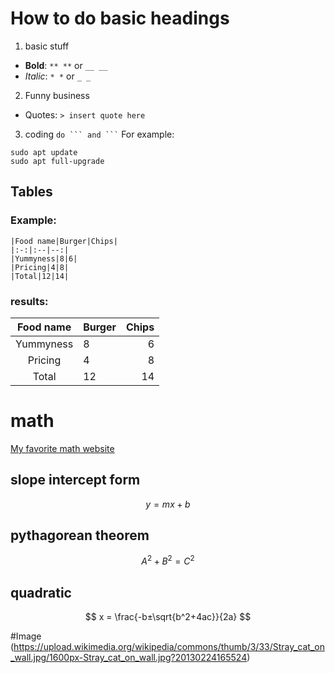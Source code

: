 # How to do basic headings

1. basic stuff
+ **Bold**: `** **` or `__ __`
+ *Italic*: `* *` or `_ _`

2. Funny business
+ Quotes: `> insert quote here`

3. coding
` do ``` and ``` `
For example:
```
sudo apt update
sudo apt full-upgrade
```

## Tables

### Example:
```
|Food name|Burger|Chips|
|:-:|:--|--:|
|Yummyness|8|6|
|Pricing|4|8|
|Total|12|14|
```
### results:
|Food name|Burger|Chips|
|:-:|:--|--:|
|Yummyness|8|6|
|Pricing|4|8|
|Total|12|14|


# math
[My favorite math website](https://www.desmos.com/calculator)
## slope intercept form
$$y = mx + b$$

## pythagorean theorem
$$A^2+B^2=C^2$$

## quadratic
$$
x = \frac{-b±\sqrt{b^2+4ac}}{2a}
$$

#Image
(https://upload.wikimedia.org/wikipedia/commons/thumb/3/33/Stray_cat_on_wall.jpg/1600px-Stray_cat_on_wall.jpg?20130224165524)
